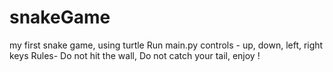# snakeGame
my first snake game, using turtle 
Run main.py
controls - up, down, left, right keys
Rules-
Do not hit the wall,
Do not catch your tail,
enjoy !
